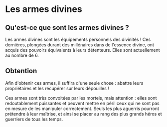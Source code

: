 # Les armes divines
## Qu'est-ce que sont les armes divines ?
Les armes divines sont les équipements personnels des divinités ! Ces dernières, plongées durant des millénaires dans de l'essence divine, ont acquis des pouvoirs équivalents à leurs détenteurs. Elles sont actuellement au nombre de 6.

## Obtention
Afin d'obtenir ces armes, il suffira d'une seule chose : abattre leurs propriétaires et les récupérer sur leurs dépouilles !

Ces armes sont très convoitées par les mortels, mais attention : elles sont redoutablement puissantes et peuvent mettre en péril ceux qui ne sont pas en mesure de les manipuler correctement. Seuls les plus aguerris pourront prétendre à leur maîtrise, et ainsi se placer au rang des plus grands héros et guerriers de tous les temps.
